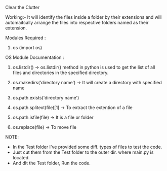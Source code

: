 Clear the Clutter 

Working:-
It will identify the files inside a folder by their extensions and will automaitcally arrange the files into 
respective folders named as their extension.

Modules Required : 
1. os (import os)

OS Module Documentation : 
1. os.listdir() ->  os.listdir() method in python is used to get the list of all files and directories 
in the specified directory.

2. os.makedirs('directory name') -> It will create a directory with specified name 

3. os.path.exists('directory name')

4. os.path.splitext(file)[1] -> To extract the extention of a file

5. os.path.isfile(file) -> It is a file or folder

6. os.replace(file) -> To move file

NOTE: 
* In the Test folder I've provided some diff. types of files to test the code. 
* Just cut them from the Test folder to the outer dir. where main.py is located.
* And dlt the Test folder, Run the code.
